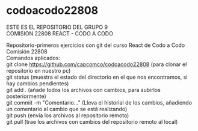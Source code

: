 # codoacodo22808
ESTE ES EL REPOSITORIO DEL GRUPO 9<br>
COMISION 22808 REACT - CODO A CODO

Repositorio-primeros ejercicios con git del curso React de Codo a Codo Comisión 22808<br>
Comandos aplicados:<br>
git clone https://github.com/capcomco/codoacodo22808 (para clonar el repositorio en nuestro pc)<br>
git status (muestra el estado del directorio en el que nos encontramos, si hay cambios pendientes)<br>
git add . (añade todos los archivos con cambios, para subirlos posteriormente)<br>
git commit -m "Comentario..." (Lleva el historial de los cambios, añadiendo un comentario al cambio que se está realizando)<br>
git push (envía los archivos al repositorio remoto)<br>
git pull (trae los archivos con cambios del repositorio remoto al local)
